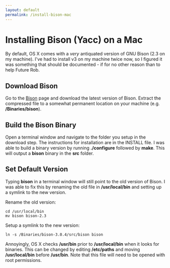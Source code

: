 ```yaml
---
layout: default
permalink: /install-bison-mac
---
```


# Installing Bison (Yacc) on a Mac

<!-- 11/21/2015 -->

By default, OS X comes with a _very_ antiquated version of GNU Bison (2.3 on my machine).  I've had to install v3 on my machine twice now, so I figured it was something that should be documented - if for no other reason than to help Future Rob.

## Download Bison

Go to the [Bison](http://www.gnu.org/software/bison/) page and download the latest version of Bison.  Extract the compressed file to a somewhat permanent location on your machine (e.g. **/Binaries/bison**).

## Build the Bison Binary

Open a terminal window and navigate to the folder you setup in the download step.  The instructions for installation are in the INSTALL file.  I was able to build a binary version by running **./configure** followed by **make**.  This will output a **bison** binary in the **src** folder.

## Set Default Version

Typing **bison** in a terminal window will still point to the old version of Bison.  I was able to fix this by renaming the old file in **/usr/local/bin** and setting up a symlink to the new version.

Rename the old version:

	cd /usr/local/bin
	mv bison bison-2.3

Setup a symlink to the new version:

	ln -s /Binaries/bison-3.0.4/src/bison bison

Annoyingly, OS X checks **/usr/bin** prior to **/usr/local/bin** when it looks for binaries.  This can be changed by editing **/etc/paths** and moving **/usr/local/bin** before **/usr/bin**.  Note that this file will need to be opened with root permissions.
